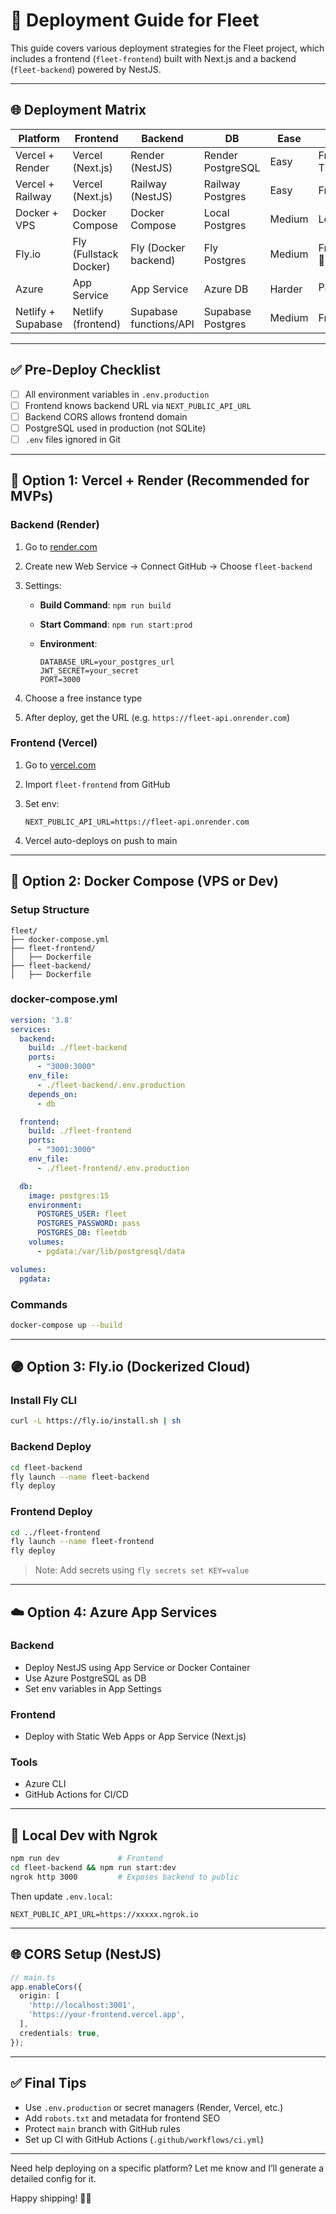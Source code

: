# 🚀 Deployment Guide for Fleet

This guide covers various deployment strategies for the Fleet project, which includes a frontend (`fleet-frontend`) built with Next.js and a backend (`fleet-backend`) powered by NestJS.

---

## 🌐 Deployment Matrix

| Platform           | Frontend               | Backend                | DB                | Ease   | Cost        |
| ------------------ | ---------------------- | ---------------------- | ----------------- | ------ | ----------- |
| Vercel + Render    | Vercel (Next.js)       | Render (NestJS)        | Render PostgreSQL | Easy   | Free Tier ✅ |
| Vercel + Railway   | Vercel (Next.js)       | Railway (NestJS)       | Railway Postgres  | Easy   | Free+ ⚠️    |
| Docker + VPS       | Docker Compose         | Docker Compose         | Local Postgres    | Medium | Low £       |
| Fly.io             | Fly (Fullstack Docker) | Fly (Docker backend)   | Fly Postgres      | Medium | Free/Pay 💸 |
| Azure              | App Service            | App Service            | Azure DB          | Harder | Paid ☁️     |
| Netlify + Supabase | Netlify (frontend)     | Supabase functions/API | Supabase Postgres | Medium | Free        |

---

## ✅ Pre-Deploy Checklist

* [ ] All environment variables in `.env.production`
* [ ] Frontend knows backend URL via `NEXT_PUBLIC_API_URL`
* [ ] Backend CORS allows frontend domain
* [ ] PostgreSQL used in production (not SQLite)
* [ ] `.env` files ignored in Git

---

## 🔹 Option 1: Vercel + Render (Recommended for MVPs)

### Backend (Render)

1. Go to [render.com](https://render.com)
2. Create new Web Service → Connect GitHub → Choose `fleet-backend`
3. Settings:

   * **Build Command**: `npm run build`
   * **Start Command**: `npm run start:prod`
   * **Environment**:

     ```env
     DATABASE_URL=your_postgres_url
     JWT_SECRET=your_secret
     PORT=3000
     ```
4. Choose a free instance type
5. After deploy, get the URL (e.g. `https://fleet-api.onrender.com`)

### Frontend (Vercel)

1. Go to [vercel.com](https://vercel.com)
2. Import `fleet-frontend` from GitHub
3. Set env:

   ```env
   NEXT_PUBLIC_API_URL=https://fleet-api.onrender.com
   ```
4. Vercel auto-deploys on push to main

---

## 🔸 Option 2: Docker Compose (VPS or Dev)

### Setup Structure

```
fleet/
├── docker-compose.yml
├── fleet-frontend/
│   ├── Dockerfile
├── fleet-backend/
│   ├── Dockerfile
```

### docker-compose.yml

```yaml
version: '3.8'
services:
  backend:
    build: ./fleet-backend
    ports:
      - "3000:3000"
    env_file:
      - ./fleet-backend/.env.production
    depends_on:
      - db

  frontend:
    build: ./fleet-frontend
    ports:
      - "3001:3000"
    env_file:
      - ./fleet-frontend/.env.production

  db:
    image: postgres:15
    environment:
      POSTGRES_USER: fleet
      POSTGRES_PASSWORD: pass
      POSTGRES_DB: fleetdb
    volumes:
      - pgdata:/var/lib/postgresql/data

volumes:
  pgdata:
```

### Commands

```bash
docker-compose up --build
```

---

## 🟣 Option 3: Fly.io (Dockerized Cloud)

### Install Fly CLI

```bash
curl -L https://fly.io/install.sh | sh
```

### Backend Deploy

```bash
cd fleet-backend
fly launch --name fleet-backend
fly deploy
```

### Frontend Deploy

```bash
cd ../fleet-frontend
fly launch --name fleet-frontend
fly deploy
```

> Note: Add secrets using `fly secrets set KEY=value`

---

## ☁️ Option 4: Azure App Services

### Backend

* Deploy NestJS using App Service or Docker Container
* Use Azure PostgreSQL as DB
* Set env variables in App Settings

### Frontend

* Deploy with Static Web Apps or App Service (Next.js)

### Tools

* Azure CLI
* GitHub Actions for CI/CD

---

## 🧪 Local Dev with Ngrok

```bash
npm run dev             # Frontend
cd fleet-backend && npm run start:dev
ngrok http 3000         # Exposes backend to public
```

Then update `.env.local`:

```env
NEXT_PUBLIC_API_URL=https://xxxxx.ngrok.io
```

---

## 🌐 CORS Setup (NestJS)

```ts
// main.ts
app.enableCors({
  origin: [
    'http://localhost:3001',
    'https://your-frontend.vercel.app',
  ],
  credentials: true,
});
```

---

## ✅ Final Tips

* Use `.env.production` or secret managers (Render, Vercel, etc.)
* Add `robots.txt` and metadata for frontend SEO
* Protect `main` branch with GitHub rules
* Set up CI with GitHub Actions (`.github/workflows/ci.yml`)

---

Need help deploying on a specific platform? Let me know and I’ll generate a detailed config for it.

Happy shipping! 🚚✨
